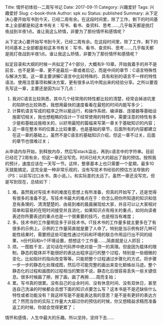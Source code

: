 Title: 情怀初体验--二周写书记
Date: 2017-09-11
Category: 兴趣爱好
Tags: 兴趣爱好
Slug: c-book-think
Author: spk xu
Status: published
Summary: 从下定决心要开始写书到今天，已经二周有余。在这段时间里，除了工作，剩下的时间基本上全部都是和这本书有关：写书、看书、查资料、思考......,几乎每天都是挑灯夜战到半夜1点。谁让我这么矫情，非要为了那份情怀和感情呢？ 


从下定决心要开始写书到今天，已经二周有余。在这段时间里，除了工作，剩下的时间基本上全部都是和这本书有关：写书、看书、查资料、思考......,几乎每天都是挑灯夜战到半夜1点。谁让我这么矫情，非要为了那份情怀和感情呢？     

拟定目录和大纲的时候一共拟定了4个部分，大概有9-10章。开始我着手的并不是前言、也不是第一章、更不是最后一章或者后记，而是中间的章节：C语言特殊性与解决方案。这一章主要讲解C语言中比较特殊的、具有和别的语言不一样的特性语法、使用注意事项和解决方案，更有很多从坑中爬出来的经验分享。之所以要首先写这一章，主要还是因为以下几点：  

1. 我对C语言比较熟悉，其中几个经常用的特性都比较的清楚，经常会掉进坑里的陷阱也比较熟悉，我想用最快的速度看看在最短的时间内能写多少；    
2. 计算机语言写成的程序之所以能运行，和操作系统、编译器、连接器等基础设施密切相关，我也想粗略的估计一下经常使用的特性中，需要注意的特性有多少是和基础设施相关的，以好用最短的篇幅来写第一章关于基础知识的内容；    
3. 这一章在整本书的位置上比较重要，也是基础的章节，后面所有的内容都建立在这一章的基础上。虽然不是C语言的基础知识介绍，但这一章不过关，后面的章节也很难过关；

从申请内存开始，到释放内存，然后写stack溢出，再到c语言中的字符串。目前已经花了2周有余，但这一章还没写完。时间已经大大的超出了我的预估。按照我的预计，速度应该在一天写一节。这样，整章基本上也只需要一个星期，最多10天就能搞定。这完全是一种非常乐观的，没有写技术书经验的预估方法导致的（PS：以前写过口水书，类小说。）。和实际差的太远了。虽然一章还没写完，但是写到现在，总结如下：    

1. 难。虽然我对写技术书的难度在思想上有所准备，但真的开始写了，还是觉得有很多的准备不足。写技术书最大的难点在于：你怎么把你所知道的知识和信息有条理的、清清楚楚的、由易到难的晨晨展现给大家，并且可以让大家相对简单和容易的在短时间接受并且消化，如果知识点有相关的重点，如何向读者表述你所要表述的重点也是一个很重要的技巧，也是相当有难度；  
2. 多。技术书的工作量明显多于非技术书。IT技术书的工作量多就主要多在了有很多的示例上。示例的工作量简直就是要了人命了。特别是当示例有好几种可能性结果时，需要把这些可能性通过代码和环境的联合作用运行出不同的结果，n份代码和n个环境设置，想想这个工作量......,简直就是让人抓狂；    
3. 烦。一图胜千言，这句话在代码界中绝对是一顶一的真理。但是因为载体的限制，静态的载体并不能很好的表达出程序运行的整个过程，特别是一些细微的变化，比如指针的指向改变等等。只能把整个过程通过步骤化的方式，将步骤一步一步的静态化处理成图，然后尽可能完整的画出来变化额蛛丝马迹。整个静态化的过程和画图的过程相当的繁琐不说，静态化后很容易丢失一些关键信息。很多时候画了擦，擦了画，画了再擦......周而复始；   
4. 累。写书真的很累。没有自己的业余时间、没有休息时间、没有双休日，甚至连自己洗澡的时候都会去想下面的知识点要怎么写？这本书是不是还缺些什么特性或者功能没有？我这样写是不是能表达我的意思？是不是有更好的表达方式？然而当你的实际工作量大大超过你的预估的时候，你又想精益求精而准备返工的时候，你就会觉得更累了；

情怀和感情，人生中最大的乐趣。所以坚持，坚持下去......



